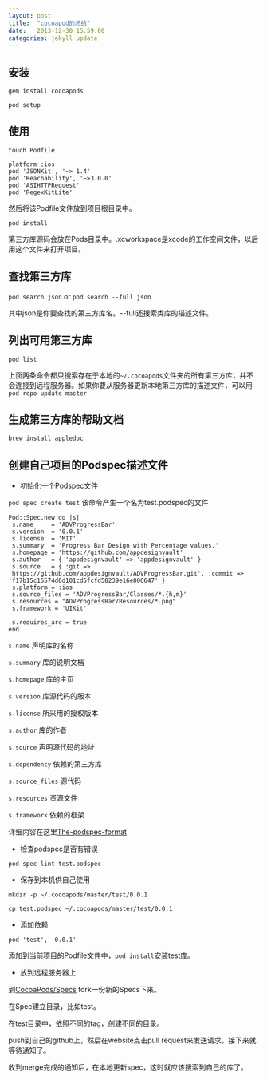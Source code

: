 ```yaml
---
layout: post
title:  "cocoapod的总结"
date:   2013-12-30 15:59:00
categories: jekyll update
---
```


## 安装
`gem install cocoapods`

`pod setup`

## 使用
`touch Podfile`
```
platform :ios
pod 'JSONKit', '~> 1.4'
pod 'Reachability', '~>3.0.0'
pod 'ASIHTTPRequest'
pod 'RegexKitLite'
```
然后将该Podfile文件放到项目根目录中。

`pod install`

第三方库源码会放在Pods目录中。.xcworkspace是xcode的工作空间文件，以后用这个文件来打开项目。

## 查找第三方库
`pod search json`
or `pod search --full json`

其中json是你要查找的第三方库名。--full还搜索类库的描述文件。

## 列出可用第三方库
`pod list`

上面两条命令都只搜索存在于本地的`~/.cocoapods`文件夹的所有第三方库，并不会连接到远程服务器。如果你要从服务器更新本地第三方库的描述文件，可以用`pod repo update master`

## 生成第三方库的帮助文档
`brew install appledoc`

## 创建自己项目的Podspec描述文件
- 初始化一个Podspec文件

 `pod spec create test`
 该命令产生一个名为test.podspec的文件
 ```
 Pod::Spec.new do |s|
  s.name     = 'ADVProgressBar'
  s.version  = '0.0.1'
  s.license  = 'MIT'
  s.summary  = 'Progress Bar Design with Percentage values.'
  s.homepage = 'https://github.com/appdesignvault'
  s.author   = { 'appdesignvault' => 'appdesignvault' }
  s.source   = { :git => 'https://github.com/appdesignvault/ADVProgressBar.git', :commit => 'f17b15c15574d6d101cd5fcfd58239e16e806647' }
  s.platform = :ios  
  s.source_files = 'ADVProgressBar/Classes/*.{h,m}'
  s.resources = "ADVProgressBar/Resources/*.png"
  s.framework = 'UIKit'

  s.requires_arc = true  
end
 ```
 `s.name` 声明库的名称
 
 `s.summary` 库的说明文档
 
 `s.homepage` 库的主页
 
 `s.version` 库源代码的版本
 
 `s.license` 所采用的授权版本
 
 `s.author` 库的作者
 
 `s.source` 声明源代码的地址
 
 `s.dependency` 依赖的第三方库
 
 `s.source_files` 源代码
 
 `s.resources` 资源文件
 
 `s.framework` 依赖的框架
 
 详细内容在这里[The-podspec-format](https://github.com/CocoaPods/CocoaPods/wiki/The-podspec-format)
 
- 检查podspec是否有错误

 `pod spec lint test.podspec`
 
- 保存到本机供自己使用

 `mkdir -p ~/.cocoapods/master/test/0.0.1`
 
 `cp test.podspec ~/.cocoapods/master/test/0.0.1`

- 添加依赖

 `pod 'test', '0.0.1'`
 
 添加到当前项目的Podfile文件中，`pod install`安装test库。
 
- 放到远程服务器上

 到[CocoaPods/Specs](https//github.com/CocoaPods/Specs) fork一份新的Specs下来。
 
 在Spec建立目录，比如test。
 
 在test目录中，依照不同的tag，创建不同的目录。
 
 push到自己的github上，然后在website点击pull request来发送请求，接下来就等待通知了。
 
 收到merge完成的通知后，在本地更新spec，这时就应该搜索到自己的库了。
